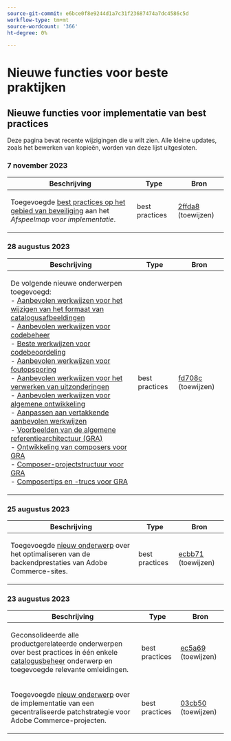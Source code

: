 ```yaml
---
source-git-commit: e6bce0f8e9244d1a7c31f23687474a7dc4586c5d
workflow-type: tm+mt
source-wordcount: '366'
ht-degree: 0%

---
```

# Nieuwe functies voor beste praktijken

## Nieuwe functies voor implementatie van best practices

Deze pagina bevat recente wijzigingen die u wilt zien. Alle kleine updates, zoals het bewerken van kopieën, worden van deze lijst uitgesloten.

### 7 november 2023

<table style="table-layout:auto;">
  <thead>
    <tr>
      <th>Beschrijving</th>
      <th>Type</th>
      <th>Bron</th>
    </tr>
  </thead>
  <tbody>
    <tr>
      <td><p>Toegevoegde <a href="https://experienceleague.adobe.com/docs/commerce-operations/implementation-playbook/best-practices/launch/security-best-practices.html">best practices op het gebied van beveiliging</a> aan het <em>Afspeelmap voor implementatie</em>.</p>
</td>
      <td>best practices</td>
      <td><a href="https://github.com/AdobeDocs/commerce-operations.en/commit/2ffda8afd118184f314e8e329a678605ac241007">2ffda8</a> (toewijzen)</td>
    </tr>
  </tbody>
</table><!-- date_group -->

### 28 augustus 2023

<table style="table-layout:auto;">
  <thead>
    <tr>
      <th>Beschrijving</th>
      <th>Type</th>
      <th>Bron</th>
    </tr>
  </thead>
  <tbody>
    <tr>
      <td><p>De volgende nieuwe onderwerpen toegevoegd:<br />- <a href="https://experienceleague.adobe.com/docs/commerce-operations/implementation-playbook/best-practices/development/catalog-image-resizing.html">Aanbevolen werkwijzen voor het wijzigen van het formaat van catalogusafbeeldingen</a><br />- <a href="https://experienceleague.adobe.com/docs/commerce-operations/implementation-playbook/best-practices/development/code-management.html">Aanbevolen werkwijzen voor codebeheer</a><br />- <a href="https://experienceleague.adobe.com/docs/commerce-operations/implementation-playbook/best-practices/development/code-review.html">Beste werkwijzen voor codebeoordeling</a><br />- <a href="https://experienceleague.adobe.com/docs/commerce-operations/implementation-playbook/best-practices/development/debugging.html">Aanbevolen werkwijzen voor foutopsporing</a><br />- <a href="https://experienceleague.adobe.com/docs/commerce-operations/implementation-playbook/best-practices/development/exception-handling.html">Aanbevolen werkwijzen voor het verwerken van uitzonderingen</a><br />- <a href="https://experienceleague.adobe.com/docs/commerce-operations/implementation-playbook/best-practices/development/general.html">Aanbevolen werkwijzen voor algemene ontwikkeling</a><br />- <a href="https://experienceleague.adobe.com/docs/commerce-operations/implementation-playbook/best-practices/development/git-branching.html">Aanpassen aan vertakkende aanbevolen werkwijzen</a><br />- <a href="https://experienceleague.adobe.com/docs/commerce-operations/implementation-playbook/architecture/global-reference-architecture/examples.html">Voorbeelden van de algemene referentiearchitectuur (GRA)</a><br />- <a href="https://experienceleague.adobe.com/docs/commerce-operations/implementation-playbook/architecture/global-reference-architecture/composer/overview.html">Ontwikkeling van composers voor GRA</a><br />- <a href="https://experienceleague.adobe.com/docs/commerce-operations/implementation-playbook/architecture/global-reference-architecture/composer/project-structure.html">Composer-projectstructuur voor GRA</a><br />- <a href="https://experienceleague.adobe.com/docs/commerce-operations/implementation-playbook/architecture/global-reference-architecture/composer/tips-and-tricks.html">Composertips en -trucs voor GRA</a></p>
</td>
      <td>best practices</td>
      <td><a href="https://github.com/AdobeDocs/commerce-operations.en/commit/fd708ce4c1ab69f2d6e3a3b10dcd2387ae829368">fd708c</a> (toewijzen)</td>
    </tr>
  </tbody>
</table>

### 25 augustus 2023

<table style="table-layout:auto;">
  <thead>
    <tr>
      <th>Beschrijving</th>
      <th>Type</th>
      <th>Bron</th>
    </tr>
  </thead>
  <tbody>
    <tr>
      <td><p>Toegevoegde <a href="https://experienceleague.adobe.com/docs/commerce-operations/implementation-playbook/best-practices/maintenance/backend-performance.html">nieuw onderwerp</a> over het optimaliseren van de backendprestaties van Adobe Commerce-sites.</p>
</td>
      <td>best practices</td>
      <td><a href="https://github.com/AdobeDocs/commerce-operations.en/commit/ecbb71ad8745e4589856c6cbf283212ed61a3664">ecbb71</a> (toewijzen)</td>
    </tr>
  </tbody>
</table>

### 23 augustus 2023

<table style="table-layout:auto;">
  <thead>
    <tr>
      <th>Beschrijving</th>
      <th>Type</th>
      <th>Bron</th>
    </tr>
  </thead>
  <tbody>
    <tr>
      <td><p>Geconsolideerde alle productgerelateerde onderwerpen over best practices in één enkele <a href="https://experienceleague.adobe.com/docs/commerce-operations/implementation-playbook/best-practices/planning/catalog-management.html">catalogusbeheer</a> onderwerp en toegevoegde relevante omleidingen.</p>
</td>
      <td>best practices</td>
      <td><a href="https://github.com/AdobeDocs/commerce-operations.en/commit/ec5a695002df98646c602f6f9ddb2cc11a79bad8">ec5a69</a> (toewijzen)</td>
    </tr>
    <tr>
      <td><p>Toegevoegde <a href="https://experienceleague.adobe.com/docs/commerce-operations/implementation-playbook/best-practices/maintenance/patching-at-scale.html">nieuw onderwerp</a> over de implementatie van een gecentraliseerde patchstrategie voor Adobe Commerce-projecten.</p>
</td>
      <td>best practices</td>
      <td><a href="https://github.com/AdobeDocs/commerce-operations.en/commit/03cb50be0cb18b6079c5c69aafc74c6099610fb0">03cb50</a> (toewijzen)</td>
    </tr>
  </tbody>
</table><!-- date_group --><!-- month_group --><!-- year_group -->
